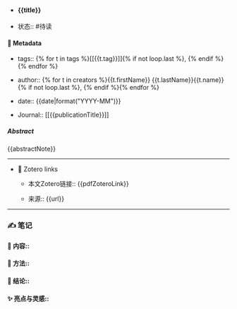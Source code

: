 - #### {{title}}

- 状态:: #待读

#### 🔢 Metadata

  - tags:: {% for t in tags %}[[{{t.tag}}]]{% if not loop.last %}, {% endif %}{% endfor %}

  - author:: {% for t in creators %}{{t.firstName}} {{t.lastName}}{{t.name}}{% if not loop.last %}, {% endif %}{% endfor %}

  - date:: {{date|format("YYYY-MM")}}

  - Journal:: [[{{publicationTitle}}]]

##### Abstract
{{abstractNote}}

---
- 🔗 Zotero links 

	- 本文Zotero链接:: {{pdfZoteroLink}}

	- 来源:: {{url}}

---

### ✍️ 笔记

#### 📖 内容:: 
  
#### 🧫 方法:: 
  
#### 💽 结论:: 
  
#### ✨ 亮点与灵感:: 

